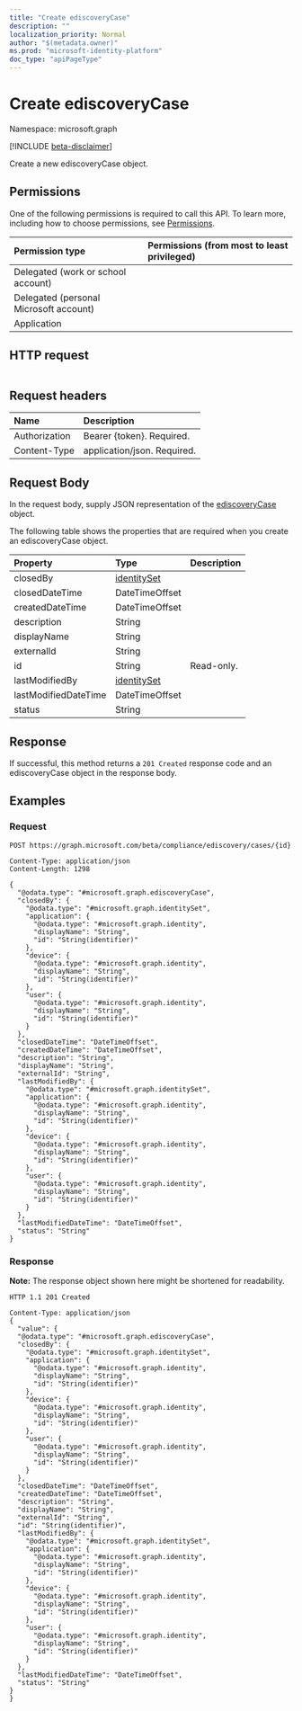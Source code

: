 ```yaml
---
title: "Create ediscoveryCase"
description: ""
localization_priority: Normal
author: "$(metadata.owner)"
ms.prod: "microsoft-identity-platform"
doc_type: "apiPageType"
---
```


# Create ediscoveryCase

Namespace: microsoft.graph

[!INCLUDE [beta-disclaimer](../../includes/beta-disclaimer.md)]

Create a new ediscoveryCase object.

## Permissions

One of the following permissions is required to call this API. To learn more, including how to choose permissions, see [Permissions](/graph/permissions-reference).

| Permission type                        | Permissions (from most to least privileged) |
| :------------------------------------- | :------------------------------------------ |
| Delegated (work or school account)     |                                             |
| Delegated (personal Microsoft account) |                                             |
| Application                            |                                             |

## HTTP request

<!-- {
  "blockType": "ignored"
}
-->

```http

```

## Request headers

| Name          | Description                 |
| :------------ | :-------------------------- |
| Authorization | Bearer {token}. Required.   |
| Content-Type  | application/json. Required. |

## Request Body

In the request body, supply JSON representation of the [ediscoveryCase](../resources/-ediscoverycase.md) object.

<!-- Actions and Functions -->

<!-- CRUD Methods -->

The following table shows the properties that are required when you create an ediscoveryCase object.

| Property             | Type                                       | Description |
| :------------------- | :----------------------------------------- | :---------- |
| closedBy             | [identitySet](../resources/identityset.md) |             |
| closedDateTime       | DateTimeOffset                             |             |
| createdDateTime      | DateTimeOffset                             |             |
| description          | String                                     |             |
| displayName          | String                                     |             |
| externalId           | String                                     |             |
| id                   | String                                     | Read-only.  |
| lastModifiedBy       | [identitySet](../resources/identityset.md) |             |
| lastModifiedDateTime | DateTimeOffset                             |             |
| status               | String                                     |             |

## Response

If successful, this method returns a `201 Created` response code and an ediscoveryCase object in the response body.

## Examples

### Request

<!-- {
  "blockType": "request",
  "name": "create_ediscoverycase"
}
-->

```http
POST https://graph.microsoft.com/beta/compliance/ediscovery/cases/{id}

Content-Type: application/json
Content-Length: 1298

{
  "@odata.type": "#microsoft.graph.ediscoveryCase",
  "closedBy": {
    "@odata.type": "#microsoft.graph.identitySet",
    "application": {
      "@odata.type": "#microsoft.graph.identity",
      "displayName": "String",
      "id": "String(identifier)"
    },
    "device": {
      "@odata.type": "#microsoft.graph.identity",
      "displayName": "String",
      "id": "String(identifier)"
    },
    "user": {
      "@odata.type": "#microsoft.graph.identity",
      "displayName": "String",
      "id": "String(identifier)"
    }
  },
  "closedDateTime": "DateTimeOffset",
  "createdDateTime": "DateTimeOffset",
  "description": "String",
  "displayName": "String",
  "externalId": "String",
  "lastModifiedBy": {
    "@odata.type": "#microsoft.graph.identitySet",
    "application": {
      "@odata.type": "#microsoft.graph.identity",
      "displayName": "String",
      "id": "String(identifier)"
    },
    "device": {
      "@odata.type": "#microsoft.graph.identity",
      "displayName": "String",
      "id": "String(identifier)"
    },
    "user": {
      "@odata.type": "#microsoft.graph.identity",
      "displayName": "String",
      "id": "String(identifier)"
    }
  },
  "lastModifiedDateTime": "DateTimeOffset",
  "status": "String"
}

```

### Response

**Note:** The response object shown here might be shortened for readability.

<!-- {
  "blockType": "response",
  "truncated": true,
  "@odata.type": "microsoft.compliance.ediscovery.contract.ediscoveryCase"
}
-->

```http
HTTP 1.1 201 Created

Content-Type: application/json
{
  "value": {
  "@odata.type": "#microsoft.graph.ediscoveryCase",
  "closedBy": {
    "@odata.type": "#microsoft.graph.identitySet",
    "application": {
      "@odata.type": "#microsoft.graph.identity",
      "displayName": "String",
      "id": "String(identifier)"
    },
    "device": {
      "@odata.type": "#microsoft.graph.identity",
      "displayName": "String",
      "id": "String(identifier)"
    },
    "user": {
      "@odata.type": "#microsoft.graph.identity",
      "displayName": "String",
      "id": "String(identifier)"
    }
  },
  "closedDateTime": "DateTimeOffset",
  "createdDateTime": "DateTimeOffset",
  "description": "String",
  "displayName": "String",
  "externalId": "String",
  "id": "String(identifier)",
  "lastModifiedBy": {
    "@odata.type": "#microsoft.graph.identitySet",
    "application": {
      "@odata.type": "#microsoft.graph.identity",
      "displayName": "String",
      "id": "String(identifier)"
    },
    "device": {
      "@odata.type": "#microsoft.graph.identity",
      "displayName": "String",
      "id": "String(identifier)"
    },
    "user": {
      "@odata.type": "#microsoft.graph.identity",
      "displayName": "String",
      "id": "String(identifier)"
    }
  },
  "lastModifiedDateTime": "DateTimeOffset",
  "status": "String"
}
}

```
